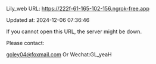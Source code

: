 Lily_web URL: https://222f-61-165-102-156.ngrok-free.app

Updated at: 2024-12-06 07:36:46

If you cannot open this URL, the server might be down.

Please contact: 

goley04@foxmail.com Or Wechat:GL_yeaH